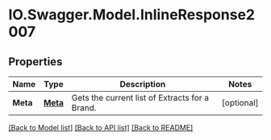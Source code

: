 # IO.Swagger.Model.InlineResponse2007
## Properties

Name | Type | Description | Notes
------------ | ------------- | ------------- | -------------
**Meta** | [**Meta**](Meta.md) | Gets the current list of Extracts for a Brand. | [optional] 

[[Back to Model list]](../README.md#documentation-for-models) [[Back to API list]](../README.md#documentation-for-api-endpoints) [[Back to README]](../README.md)


